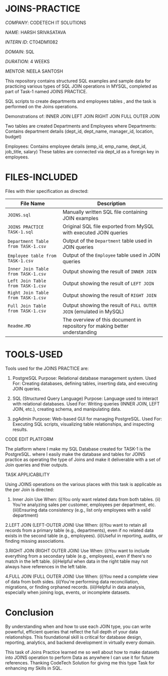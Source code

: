 # JOINS-PRACTICE

*COMPANY*: CODETECH IT SOLUTIONS

*NAME*: HARSH SRIVASATAVA

*INTERN ID*: CT04DM1082

*DOMAIN*: SQL

*DURATION*: 4 WEEKS

*MENTOR*: NEELA SANTOSH


This repository contains structured SQL examples and sample data for practicing various types of SQL JOIN operations in MYSQL, completed as part of Task-1 
named JOINS PRACTICE.

SQL scripts to create departments and employees tables , and the task is performed on the Joins operations.

Demonstrations of:
INNER JOIN
LEFT JOIN
RIGHT JOIN
FULL OUTER JOIN

Two tables are created Departments and Employees where
Departments: Contains department details (dept_id, dept_name, manager_id, location, budget)

Employees: Contains employee details (emp_id, emp_name, dept_id, job_title, salary)
These tables are connected via dept_id as a foreign key in employees.

# FILES-INCLUDED
Files with thier specification as directed:

| File Name                                  | Description                                                             |
|-------------------------------------------|-------------------------------------------------------------------------|
| `JOINS.sql`                                | Manually written SQL file containing JOIN examples                      |
| `JOINS PRACTICE TASK-1.sql`                | Original SQL file exported from MySQL with executed JOIN queries        |
| `Department Table from TASK-1.csv`         | Output of the `Department` table used in JOIN queries                   |
| `Employee table from TASK-1.csv`           | Output of the `Employee` table used in JOIN queries                     |
| `Inner Join Table from TASK-1.csv`         | Output showing the result of `INNER JOIN`                               |
| `Left Join Table from TASK-1.csv`          | Output showing the result of `LEFT JOIN`                                |
| `Right Join Table from TASK-1.csv`         | Output showing the result of `RIGHT JOIN`                               |
| `Full Join Table from TASK-1.csv`          | Output showing the result of `FULL OUTER JOIN` (emulated in MySQL)      |
| `Readme.MD`                                | The overview of this document in repository for making better understanding |


# TOOLS-USED
Tools used for the JOINS PRACTICE are:

1. PostgreSQL
Purpose: Relational database management system.
Used For: Creating databases, defining tables, inserting data, and executing JOIN queries.

2. SQL (Structured Query Language)
Purpose: Language used to interact with relational databases.
Used For: Writing queries (INNER JOIN, LEFT JOIN, etc.), creating schema, and manipulating data.

3. pgAdmin
Purpose: Web-based GUI for managing PostgreSQL.
Used For: Executing SQL scripts, visualizing table relationships, and inspecting results.


CODE EDIT PLATFORM 

The platform where I make my SQL Database created for TASK-1 is the PostgreSQL.
where I easily make the database and tables for JOINS practice as operating the type of Joins and make it deliverable with a set of Join queries and thier outputs.

TASK APPLICABILITY

Using JOINS operations on the various places with this task is applicable as the per Join is directed:

1. Inner Join
  Use When:
  (i)You only want related data from both tables.
  (ii) You're analyzing sales per customer, employees per department, etc.
  (iii)Ensuring data consistency (e.g., list only employees with a valid department)

2.LEFT JOIN (LEFT-OUTER JOIN)
  Use When:
  (i)You want to retain all records from a primary table (e.g., departments), even if no related data exists in the second table (e.g., employees).
  (ii)Useful in reporting, audits, or finding missing associations.

3.RIGHT JOIN (RIGHT OUTER JOIN)
 Use When:
(i)You want to include everything from a secondary table (e.g., employees), even if there's no match in the left table.
(ii)Helpful when data in the right table may not always have references in the left table.

4.FULL JOIN (FULL OUTER JOIN)
 Use When:
(i)You need a complete view of data from both sides.
(ii)You're performing data reconciliation, migrations, or finding orphaned records.
(iii)Helpful in data analysis, especially when joining logs, events, or incomplete datasets.

# Conclusion

By understanding when and how to use each JOIN type, you can write powerful, efficient queries that reflect the full depth of your data relationships. This foundational skill is critical for database design, reporting, analytics, and backend development in virtually every domain. 

This task of Joins Practice learned me so well about how to make datasets into JOINS operation to perform Data as anywhere I can use it for future references.
Thanking CodeTech Solution for giving me this type Task for enhancing my Skills in SQL.












